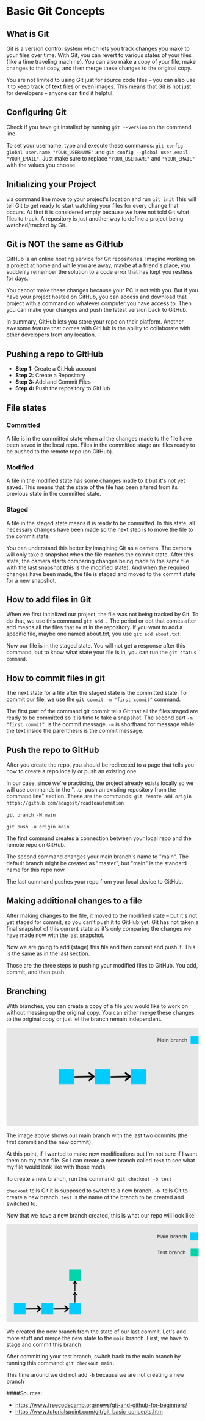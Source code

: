 # Basic Git Concepts
## What is Git

Git is a version control system which lets you track changes you make to your files over time. With Git, you can revert to various states of your files (like a time traveling machine). You can also make a copy of your file, make changes to that copy, and then merge these changes to the original copy.

You are not limited to using Git just for source code files – you can also use it to keep track of text files or even images. This means that Git is not just for developers – anyone can find it helpful.

## Configuring Git

Check if you have git installed by running `git --version` on the command line.

To set your username, type and execute these commands: `git config --global user.name "YOUR_USERNAME"` and `git config --global user.email "YOUR_EMAIL"`. Just make sure to replace `"YOUR_USERNAME"` and `"YOUR_EMAIL"` with the values you choose.

## Initializing your Project

via command line move to your project's location and run `git init` This will tell Git to get ready to start watching your files for every change that occurs.
At first it is considered empty because we have not told Git what files to track. A repository is just another way to define a project being watched/tracked by Git.

## Git is NOT the same as GitHub

GitHub is an online hosting service for Git repositories. Imagine working on a project at home and while you are away, maybe at a friend's place, you suddenly remember the solution to a code error that has kept you restless for days.

You cannot make these changes because your PC is not with you. But if you have your project hosted on GitHub, you can access and download that project with a command on whatever computer you have access to. Then you can make your changes and push the latest version back to GitHub.

In summary, GitHub lets you store your repo on their platform. Another awesome feature that comes with GitHub is the ability to collaborate with other developers from any location.

## Pushing a repo to GitHub

- **Step 1:** Create a GitHub account
- **Step 2:** Create a Repository  
- **Step 3:** Add and Commit Files
- **Step 4:** Push the repository to GitHub

## File states

### Committed 
A file is in the committed state when all the changes made to the file have been saved in the local repo. Files in the committed stage are files ready to be pushed to the remote repo (on GitHub).
### Modified
A file in the modified state has some changes made to it but it's not yet saved. This means that the state of the file has been altered from its previous state in the committed state.
### Staged
A file in the staged state means it is ready to be committed. In this state, all necessary changes have been made so the next step is to move the file to the commit state.        

You can understand this better by imagining Git as a camera. The camera will only take a snapshot when the file reaches the commit state. After this state, the camera starts comparing changes being made to the same file with the last snapshot (this is the modified state). And when the required changes have been made, the file is staged and moved to the commit state for a new snapshot.

## How to add files in Git
When we first initialized our project, the file was not being tracked by Git. To do that, we use this command `git add .` The period or dot that comes after add means all the files that exist in the repository. If you want to add a specific file, maybe one named about.txt, you use `git add about.txt`.

Now our file is in the staged state. You will not get a response after this command, but to know what state your file is in, you can run the `git status command`.
## How to commit files in git

The next state for a file after the staged state is the committed state. To commit our file, we use the `git commit -m "first commit"` command.

The first part of the command git commit tells Git that all the files staged are ready to be committed so it is time to take a snapshot. The second part `-m "first commit" `is the commit message. `-m` is shorthand for message while the text inside the parenthesis is the commit message.

## Push the repo to GitHub

After you create the repo, you should be redirected to a page that tells you how to create a repo locally or push an existing one.

In our case, since we're practicing, the project already exists locally so we will use commands in the "…or push an existing repository from the command line" section. These are the commands:
`git remote add origin https://github.com/adagost/roadtoautomation` 

`git branch -M main`
  
`git push -u origin main`

The first command creates a connection between your local repo and the remote repo on GitHub.

The second command changes your main branch's name to "main". The default branch might be created as "master", but "main" is the standard name for this repo now.

The last command pushes your repo from your local device to GitHub.

## Making additional changes to a file
After making changes to the file, it moved to the modified state – but it's not yet staged for commit, so you can't push it to GitHub yet. Git has not taken a final snapshot of this current state as it's only comparing the changes we have made now with the last snapshot.

Now we are going to add (stage) this file and then commit and push it. This is the same as in the last section.

Those are the three steps to pushing your modified files to GitHub. You add, commit, and then push

## Branching
With branches, you can create a copy of a file you would like to work on without messing up the original copy. You can either merge these changes to the original copy or just let the branch remain independent.

![folder structure](Images/g638.jpg)

The image above shows our main branch with the last two commits (the first commit and the new commit).

At this point, if I wanted to make new modifications but I'm not sure if I want them on my main file. So I can create a new branch called `test` to see what my file would look like with those mods.

To create a new branch, run this command: `git checkout -b test`

`checkout` tells Git it is supposed to switch to a new branch. `-b `tells Git to create a new branch. `test` is the name of the branch to be created and switched to.

Now that we have a new branch created, this is what our repo will look like:

![folder structure](Images/g664.jpg)

We created the new branch from the state of our last commit. Let's add more stuff and merge the new state to the `main` branch. First, we have to stage and commit this branch.

After committing your test branch, switch back to the main branch by running this command: `git checkout main.`

This time around we did not add `-b` because we are not creating a new branch

####Sources: 
- https://www.freecodecamp.org/news/git-and-github-for-beginners/
- https://www.tutorialspoint.com/git/git_basic_concepts.htm
